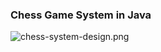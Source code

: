 
### Chess Game System in Java

![chess-system-design.png](https://github.com/acenelio/chess-system-design/blob/master/chess-system-design.png?raw=true)
